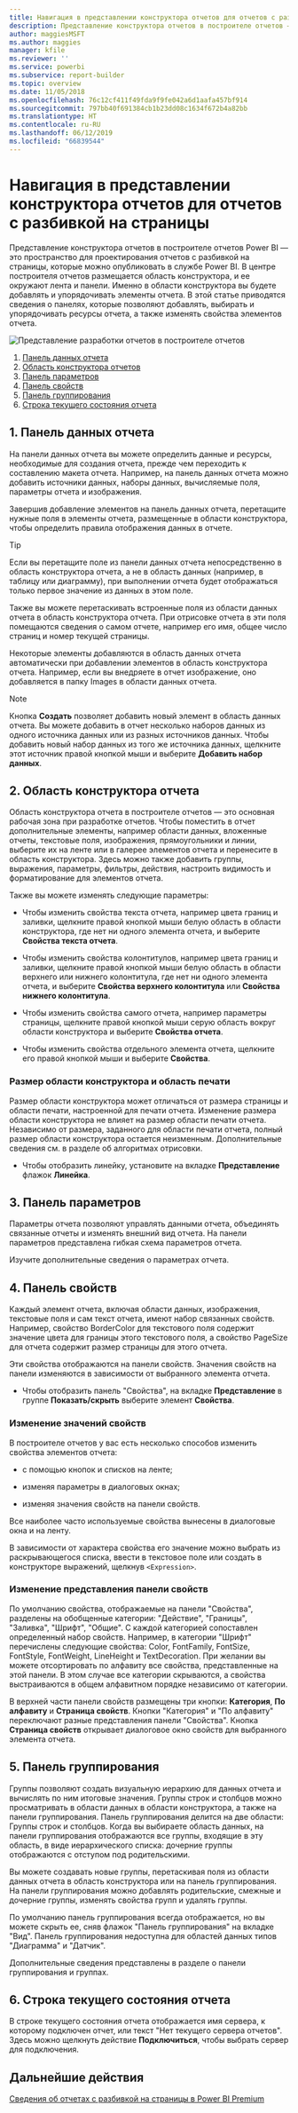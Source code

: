```yaml
---
title: Навигация в представлении конструктора отчетов для отчетов с разбивкой на страницы
description: Представление конструктора отчетов в построителе отчетов — это пространство для проектирования отчетов с разбивкой на страницы, которые можно опубликовать в службе Power BI.
author: maggiesMSFT
ms.author: maggies
manager: kfile
ms.reviewer: ''
ms.service: powerbi
ms.subservice: report-builder
ms.topic: overview
ms.date: 11/05/2018
ms.openlocfilehash: 76c12cf411f49fda9f9fe042a6d1aafa457bf914
ms.sourcegitcommit: 797bb40f691384cb1b23dd08c1634f672b4a82bb
ms.translationtype: HT
ms.contentlocale: ru-RU
ms.lasthandoff: 06/12/2019
ms.locfileid: "66839544"
---
```

# <a name="getting-around-in-report-design-view-for-paginated-reports"></a>Навигация в представлении конструктора отчетов для отчетов с разбивкой на страницы

Представление конструктора отчетов в построителе отчетов Power BI — это пространство для проектирования отчетов с разбивкой на страницы, которые можно опубликовать в службе Power BI. В центре построителя отчетов размещается область конструктора, и ее окружают лента и панели. Именно в области конструктора вы будете добавлять и упорядочивать элементы отчета. В этой статье приводятся сведения о панелях, которые позволяют добавлять, выбирать и упорядочивать ресурсы отчета, а также изменять свойства элементов отчета.  

![Представление разработки отчетов в построителе отчетов](media/paginated-reports-report-design-view/power-bi-paginated-report-design-view.png)

1. [Панель данных отчета](#1-report-data-pane) 
2. [Область конструктора отчетов](#2-report-design-surface)  
3. [Панель параметров](#3-parameters-pane) 
4. [Панель свойств](#4-properties-pane) 
5. [Панель группирования](#5-grouping-pane) 
6. [Строка текущего состояния отчета](#6-current-report-status-bar)  
  
## <a name="1-report-data-pane"></a>1\. Панель данных отчета  
 На панели данных отчета вы можете определить данные и ресурсы, необходимые для создания отчета, прежде чем переходить к составлению макета отчета. Например, на панель данных отчета можно добавить источники данных, наборы данных, вычисляемые поля, параметры отчета и изображения.  
  
 Завершив добавление элементов на панель данных отчета, перетащите нужные поля в элементы отчета, размещенные в области конструктора, чтобы определить правила отображения данных в отчете.  
  
> [!TIP]  
>  Если вы перетащите поле из панели данных отчета непосредственно в область конструктора отчета, а не в область данных (например, в таблицу или диаграмму), при выполнении отчета будет отображаться только первое значение из данных в этом поле.  
  
 Также вы можете перетаскивать встроенные поля из области данных отчета в область конструктора отчета. При отрисовке отчета в эти поля помещаются сведения о самом отчете, например его имя, общее число страниц и номер текущей страницы.  
  
 Некоторые элементы добавляются в область данных отчета автоматически при добавлении элементов в область конструктора отчета. Например, если вы внедряете в отчет изображение, оно добавляется в папку Images в области данных отчета.  
  
> [!NOTE]  
>  Кнопка **Создать** позволяет добавить новый элемент в область данных отчета. Вы можете добавить в отчет несколько наборов данных из одного источника данных или из разных источников данных. Чтобы добавить новый набор данных из того же источника данных, щелкните этот источник правой кнопкой мыши и выберите **Добавить набор данных**.  
  
## <a name="2-report-design-surface"></a>2\. Область конструктора отчета  
 Область конструктора отчета в построителе отчетов — это основная рабочая зона при разработке отчетов. Чтобы поместить в отчет дополнительные элементы, например области данных, вложенные отчеты, текстовые поля, изображения, прямоугольники и линии, выберите их на ленте или в галерее элементов отчета и перенесите в область конструктора. Здесь можно также добавить группы, выражения, параметры, фильтры, действия, настроить видимость и форматирование для элементов отчета.  
  
 Также вы можете изменять следующие параметры:  
  
-   Чтобы изменить свойства текста отчета, например цвета границ и заливки, щелкните правой кнопкой мыши белую область в области конструктора, где нет ни одного элемента отчета, и выберите **Свойства текста отчета**.  
  
-   Чтобы изменить свойства колонтитулов, например цвета границ и заливки, щелкните правой кнопкой мыши белую область в области верхнего или нижнего колонтитула, где нет ни одного элемента отчета, и выберите **Свойства верхнего колонтитула** или **Свойства нижнего колонтитула**.  
  
-   Чтобы изменить свойства самого отчета, например параметры страницы, щелкните правой кнопкой мыши серую область вокруг области конструктора и выберите **Свойства отчета**.  
  
-   Чтобы изменить свойства отдельного элемента отчета, щелкните его правой кнопкой мыши и выберите **Свойства**.  
  
### <a name="design-surface-size-and-print-area"></a>Размер области конструктора и область печати  
Размер области конструктора может отличаться от размера страницы и области печати, настроенной для печати отчета. Изменение размера области конструктора не влияет на размер области печати отчета. Независимо от размера, заданного для области печати отчета, полный размер области конструктора остается неизменным. Дополнительные сведения см. в разделе об алгоритмах отрисовки. 
  
- Чтобы отобразить линейку, установите на вкладке **Представление** флажок **Линейка**.  
  
## <a name="3-parameters-pane"></a>3\. Панель параметров  
 Параметры отчета позволяют управлять данными отчета, объединять связанные отчеты и изменять внешний вид отчета. На панели параметров представлена гибкая схема параметров отчета.  
  
 Изучите дополнительные сведения о параметрах отчета.   
  
## <a name="4-properties-pane"></a>4\. Панель свойств
 Каждый элемент отчета, включая области данных, изображения, текстовые поля и сам текст отчета, имеют набор связанных свойств. Например, свойство BorderColor для текстового поля содержит значение цвета для границы этого текстового поля, а свойство PageSize для отчета содержит размер страницы для этого отчета.  
  
 Эти свойства отображаются на панели свойств. Значения свойств на панели изменяются в зависимости от выбранного элемента отчета.  
  
- Чтобы отобразить панель "Свойства", на вкладке **Представление** в группе **Показать/скрыть** выберите элемент **Свойства**.  
  
### <a name="changing-property-values"></a>Изменение значений свойств  
 В построителе отчетов у вас есть несколько способов изменить свойства элементов отчета:  
  
-   с помощью кнопок и списков на ленте;  
  
-   изменяя параметры в диалоговых окнах;  
  
-   изменяя значения свойств на панели свойств.  
  
 Все наиболее часто используемые свойства вынесены в диалоговые окна и на ленту.  
  
 В зависимости от характера свойства его значение можно выбрать из раскрывающегося списка, ввести в текстовое поле или создать в конструкторе выражений, щелкнув `<Expression>`.  
  
### <a name="changing-the-properties-pane-view"></a>Изменение представления панели свойств  
 По умолчанию свойства, отображаемые на панели "Свойства", разделены на обобщенные категории: "Действие", "Границы", "Заливка", "Шрифт", "Общие". С каждой категорией сопоставлен определенный набор свойств. Например, в категории "Шрифт" перечислены следующие свойства: Color, FontFamily, FontSize, FontStyle, FontWeight, LineHeight и TextDecoration. При желании вы можете отсортировать по алфавиту все свойства, представленные на этой панели. В этом случае все категории скрываются, а свойства выстраиваются в общем алфавитном порядке независимо от категории.  
  
 В верхней части панели свойств размещены три кнопки: **Категория**, **По алфавиту** и **Страница свойств**. Кнопки "Категория" и "По алфавиту" переключают разные представления панели "Свойства". Кнопка **Страница свойств** открывает диалоговое окно свойств для выбранного элемента отчета.  
  
  
## <a name="5-grouping-pane"></a>5\. Панель группирования

 Группы позволяют создать визуальную иерархию для данных отчета и вычислять по ним итоговые значения. Группы строк и столбцов можно просматривать в области данных в области конструктора, а также на панели группирования. Панель группирования делится на две области: Группы строк и столбцов. Когда вы выбираете область данных, на панели группирования отображаются все группы, входящие в эту область, в виде иерархического списка: дочерние группы отображаются с отступом под родительскими.  
  
 Вы можете создавать новые группы, перетаскивая поля из области данных отчета в область конструктора или на панель группирования. На панели группирования можно добавлять родительские, смежные и дочерние группы, изменять свойства групп и удалять группы.  
  
 По умолчанию панель группирования всегда отображается, но вы можете скрыть ее, сняв флажок "Панель группирования" на вкладке "Вид". Панель группирования недоступна для областей данных типов "Диаграмма" и "Датчик".  
  
 Дополнительные сведения представлены в разделе о панели группирования и группах.  
  
## <a name="6-current-report-status-bar"></a>6\. Строка текущего состояния отчета

В строке текущего состояния отчета отображается имя сервера, к которому подключен отчет, или текст "Нет текущего сервера отчетов". Здесь можно щелкнуть действие **Подключиться**, чтобы выбрать сервер для подключения.

## <a name="next-steps"></a>Дальнейшие действия

[Сведения об отчетах с разбивкой на страницы в Power BI Premium](paginated-reports-report-builder-power-bi.md) 

  
  
